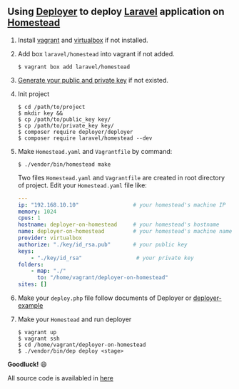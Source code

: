 Using [Deployer][] to deploy [Laravel][] application on [Homestead][]
---

1. Install [vagrant][] and [virtualbox][] if not installed.

2. Add box `laravel/homestead` into vagrant if not added.

   ```shell
   $ vagrant box add laravel/homestead
   ```

3. [Generate your public and private key][key-generate] if not existed.

4. Init project

   ```shell
   $ cd /path/to/project
   $ mkdir key && 
   $ cp /path/to/public_key key/
   $ cp /path/to/private_key key/
   $ composer require deployer/deployer
   $ composer require laravel/homestead --dev
   ```

5. Make `Homestead.yaml` and `Vagrantfile` by command:

   ```shell
   $ ./vendor/bin/homestead make
   ```

   Two files `Homestead.yaml` and `Vagrantfile` are created in root directory of project.
   Edit your `Homestead.yaml` file like:

   ```yml
   ---
   ip: "192.168.10.10"                 # your homestead's machine IP
   memory: 1024
   cpus: 1
   hostname: deployer-on-homestead     # your homestead's hostname
   name: deployer-on-homestead         # your homestead's machine name
   provider: virtualbox
   authorize: "./key/id_rsa.pub"       # your public key
   keys:
       - "./key/id_rsa"                 # your private key
   folders:
       - map: "./"
         to: "/home/vagrant/deployer-on-homestead"
   sites: []

   ```

6. Make your `deploy.php` file follow documents of Deployer or [deployer-example][]

7. Make your `Homestead` and run deployer

   ```shell
   $ vagrant up
   $ vagrant ssh
   $ cd /home/vagrant/deployer-on-homestead
   $ ./vendor/bin/dep deploy <stage>
   ```

**Goodluck!** :smile:

All source code is availabled in [here][example-source]


[Homestead]:        https://laravel.com/docs/5.2/homestead
[Laravel]:          https://laravel.com/
[Deployer]:         http://deployer.org/
[vagrant]:          https://www.vagrantup.com/
[virtualbox]:       https://www.virtualbox.org/
[deployer-example]: https://github.com/oanhnn/deployer-example
[example-source]:   https://github.com/oanhnn/deployer-on-homestead
[key-generate]:     https://help.github.com/articles/generating-a-new-ssh-key-and-adding-it-to-the-ssh-agent/
